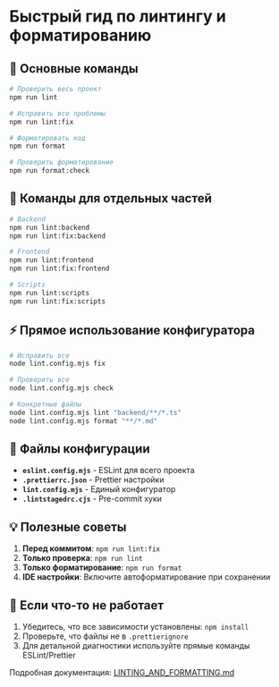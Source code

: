 # Быстрый гид по линтингу и форматированию

## 🚀 Основные команды

```bash
# Проверить весь проект
npm run lint

# Исправить все проблемы
npm run lint:fix

# Форматировать код
npm run format

# Проверить форматирование
npm run format:check
```

## 📁 Команды для отдельных частей

```bash
# Backend
npm run lint:backend
npm run lint:fix:backend

# Frontend
npm run lint:frontend
npm run lint:fix:frontend

# Scripts
npm run lint:scripts
npm run lint:fix:scripts
```

## ⚡ Прямое использование конфигуратора

```bash
# Исправить все
node lint.config.mjs fix

# Проверить все
node lint.config.mjs check

# Конкретные файлы
node lint.config.mjs lint "backend/**/*.ts"
node lint.config.mjs format "**/*.md"
```

## 🔧 Файлы конфигурации

- **`eslint.config.mjs`** - ESLint для всего проекта
- **`.prettierrc.json`** - Prettier настройки
- **`lint.config.mjs`** - Единый конфигуратор
- **`.lintstagedrc.cjs`** - Pre-commit хуки

## 💡 Полезные советы

1. **Перед коммитом**: `npm run lint:fix`
2. **Только проверка**: `npm run lint`
3. **Только форматирование**: `npm run format`
4. **IDE настройки**: Включите автоформатирование при сохранении

## 🐛 Если что-то не работает

1. Убедитесь, что все зависимости установлены: `npm install`
2. Проверьте, что файлы не в `.prettierignore`
3. Для детальной диагностики используйте прямые команды ESLint/Prettier

Подробная документация: [LINTING_AND_FORMATTING.md](./LINTING_AND_FORMATTING.md)
